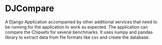 # DJCompare
A Django Application accompanied by other additional services that need to be running for the application to work as expected.
The application can compare the Chipsets for several benchmarks. It uses numpy and pandas library to extract data from file formats like csv and create the database.
